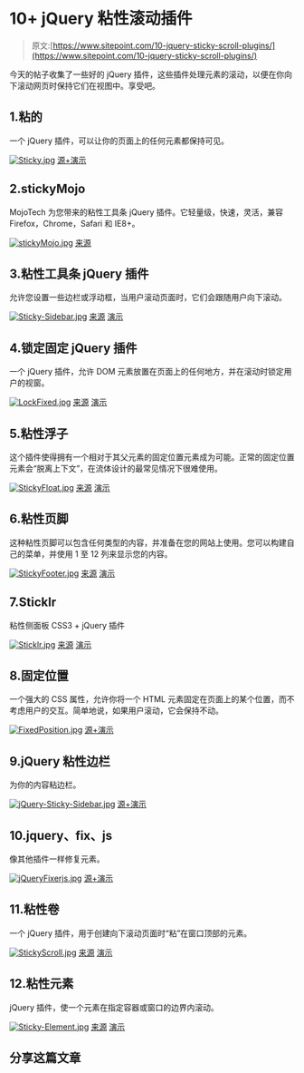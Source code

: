 # 10+ jQuery 粘性滚动插件

> 原文:[https://www.sitepoint.com/10-jquery-sticky-scroll-plugins/](https://www.sitepoint.com/10-jquery-sticky-scroll-plugins/)

今天的帖子收集了一些好的 jQuery 插件，这些插件处理元素的滚动，以便在你向下滚动网页时保持它们在视图中。享受吧。

## 1.粘的

一个 jQuery 插件，可以让你的页面上的任何元素都保持可见。

[![Sticky.jpg](../Images/53e27af38940b35bc15f4758cb175e6e.png)](http://stickyjs.com/) 
[源+演示](http://stickyjs.com/)

## 2.stickyMojo

MojoTech 为您带来的粘性工具条 jQuery 插件。它轻量级，快速，灵活，兼容 Firefox，Chrome，Safari 和 IE8+。

[![stickyMojo.jpg](../Images/1015b38b8204c588f81859aa7fe46986.png)](http://mojotech.github.com/stickymojo/) 
[来源](http://mojotech.github.com/stickymojo/)

## 3.粘性工具条 jQuery 插件

允许您设置一些边栏或浮动框，当用户滚动页面时，它们会跟随用户向下滚动。

[![Sticky-Sidebar.jpg](../Images/5a99c581988e4597833621f7b70c537f.png)](http://www.profilepicture.co.uk/sticky-sidebar-jquery-plugin/) 
[来源](http://www.profilepicture.co.uk/sticky-sidebar-jquery-plugin/) [演示](http://www.profilepicture.co.uk/demos/stickybox/)

## 4.锁定固定 jQuery 插件

一个 jQuery 插件，允许 DOM 元素放置在页面上的任何地方，并在滚动时锁定用户的视窗。

[![LockFixed.jpg](../Images/b40fc870c838a3814306b7c8cce45a80.png)](https://github.com/ymschaap/jquery-lockfixed#readme) 
[来源](https://github.com/ymschaap/jquery-lockfixed#readme) [演示](http://www.directlyrics.com/code/lockfixed/demo.html)

## 5.粘性浮子

这个插件使得拥有一个相对于其父元素的固定位置元素成为可能。正常的固定位置元素会“脱离上下文”，在流体设计的最常见情况下很难使用。

[![StickyFloat.jpg](../Images/abb90edd6aa27cdfeb4269ddbd18d3b5.png)](https://github.com/yairEO/stickyfloat#readme) 
[来源](https://github.com/yairEO/stickyfloat#readme) [演示](http://dropthebit.com/demos/stickyfloat/stickyfloat.html)

## 6.粘性页脚

这种粘性页脚可以包含任何类型的内容，并准备在您的网站上使用。您可以构建自己的菜单，并使用 1 至 12 列来显示您的内容。

[![StickyFooter.jpg](../Images/9fcf89064f9ab553001ddf6341dc2cbc.png)](http://codecanyon.net/item/sticky-footer/168476?ref=sdeering) 
[来源](http://codecanyon.net/item/sticky-footer/168476?ref=sdeering&ref=sdeering&clickthrough_id=119853873&redirect_back=true) [演示](http://codecanyon.net/item/sticky-footer/full_screen_preview/168476)

## 7.Sticklr

粘性侧面板 CSS3 + jQuery 插件

[![Sticklr.jpg](../Images/0b219ab3a19ddbe82a3dfb155f2b3671.png)](http://codecanyon.net/item/sticklr-sticky-side-panel-css3-jquery-plugin/302039?ref=sdeering) 
[来源](http://codecanyon.net/item/sticklr-sticky-side-panel-css3-jquery-plugin/302039?ref=sdeering) [演示](http://codecanyon.net/item/sticklr-sticky-side-panel-css3-jquery-plugin/full_screen_preview/302039)

## 8.固定位置

一个强大的 CSS 属性，允许你将一个 HTML 元素固定在页面上的某个位置，而不考虑用户的交互。简单地说，如果用户滚动，它会保持不动。

[![FixedPosition.jpg](../Images/99d698ace82190449a2fa971e0ec69bf.png)](http://code.google.com/p/fixedposition/) 
[源+演示](http://code.google.com/p/fixedposition/)

## 9.jQuery 粘性边栏

为你的内容粘边栏。

[![jQuery-Sticky-Sidebar.jpg](../Images/2f8ab506305a0f269d6bc4bfb18ac071.png)](http://daviferreira.github.com/jquery_sticky_sidebar/) 
[源+演示](http://daviferreira.github.com/jquery_sticky_sidebar/)

## 10.jquery、fix、js

像其他插件一样修复元素。

[![jQueryFixerjs.jpg](../Images/4684b99fe84a1e80eb26da7676ae75ef.png)](http://yckart.github.com/jquery.fixer.js/) 
[源+演示](http://yckart.github.com/jquery.fixer.js/)

## 11.粘性卷

一个 jQuery 插件，用于创建向下滚动页面时“粘”在窗口顶部的元素。

[![StickyScroll.jpg](../Images/0fe75abbd1507e8efe92651855c74328.png)](https://github.com/rickharris/StickyScroll#readme) 
[来源](https://github.com/rickharris/StickyScroll#readme) [演示](https://jsfiddle.net/e9V5S/show/)

## 12.粘性元素

jQuery 插件，使一个元素在指定容器或窗口的边界内滚动。

[![Sticky-Element.jpg](../Images/95538e0e35eaefec79a178359e7d1d2d.png)](https://github.com/EnzoMartin78/Sticky-Element#readme) 
[来源](https://github.com/EnzoMartin78/Sticky-Element#readme) [演示](https://jsfiddle.net/aKuHs/show/)

## 分享这篇文章